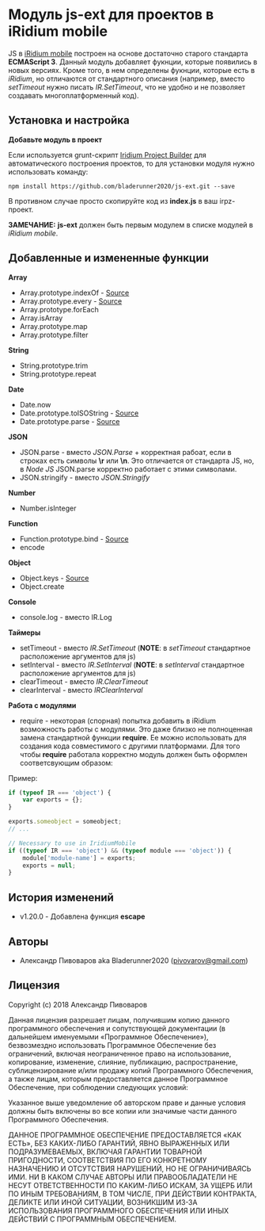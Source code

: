 # Модуль js-ext для проектов в iRidium mobile

JS в [iRidium mobile](http://www.iridi.com) построен на основе достаточно старого стандарта **ECMAScript 3**. Данный модуль
добавляет фукнции, которые появились в новых версиях. Кроме того, в нем определены фукнции, которые есть в *iRidium*,
но отличаются от стандартного описания (например, вместо *setTimeout* нужно писать *IR.SetTimeout*, что не удобно и
не позволяет создавать многоплатформенный код).

## Установка и настройка

**Добавьте модуль в проект**

Если используется grunt-скрипт [Iridium Project Builder](https://github.com/bladerunner2020/iridium-project-builder)
для автоматического построения проектов, то для установки модуля нужно использовать команду:

```
npm install https://github.com/bladerunner2020/js-ext.git --save
```

В противном случае просто скопируйте код из **index.js** в ваш irpz-проект.

**ЗАМЕЧАНИЕ:** **js-ext** должен быть первым модулем в списке модулей в *iRidium mobile*.


## Добавленные и измененные функции

**Array**
- Array.prototype.indexOf - [Source](http://es5.github.io/#x15.4.4.14)
- Array.prototype.every - [Source](https://developer.mozilla.org/en-US/docs/Web/JavaScript/Reference/Global_Objects/Array/every)
- Array.prototype.forEach
- Array.isArray
- Array.prototype.map
- Array.prototype.filter

**String**
- String.prototype.trim
- String.prototype.repeat


**Date**
- Date.now
- Date.prototype.toISOString - [Source](https://developer.mozilla.org/en-US/docs/Web/JavaScript/Reference/Global_Objects/Date/toISOString)
- Date.prototype.parse - [Source](https://stackoverflow.com/questions/5802461/javascript-which-browsers-support-parsing-of-iso-8601-date-string-with-date-par)


**JSON**
- JSON.parse - вместо *JSON.Parse* + корректная рабоат, если в строках есть символы **\r** или **\n**. Это отличается от стандарта JS,
но, в *Node JS* JSON.parse корректно работает с этими символами.
- JSON.stringify - вместо *JSON.Stringify*

**Number**
- Number.isInteger


**Function**
- Function.prototype.bind - [Source](https://github.com/Raynos/function-bind)
- encode

**Object**
- Object.keys - [Source](https://developer.mozilla.org/en-US/docs/Web/JavaScript/Reference/Global_Objects/Object/keys)
- Object.create

**Console**
- console.log - вместо IR.Log

**Таймеры**
- setTimeout - вместо *IR.SetTimeout* (**NOTE**: в *setTimeout* стандартное расположение аргументов для js)
- setInterval - вместо *IR.SetInterval* (**NOTE**: в *setInterval* стандартное расположение аргументов для js)
- clearTimeout - вместо *IR.ClearTimeout*
- clearInterval - вместо *IRClearInterval*


**Работа с модулями**
- require - некоторая (спорная) попытка добавить в iRidium возможность работы с модулями. Это даже близко не полноценная замена
стандартной функции **require**. Ее можно использовать для создания кода совместимого с другими платформами. Для того чтобы
**require** работала корректно модуль должен быть оформлен соответсвующим образом:

Пример:
```javascript
if (typeof IR === 'object') {
    var exports = {};
}

exports.someobject = someobject;
// ...

// Necessary to use in IridiumMobile
if ((typeof IR === 'object') && (typeof module === 'object')) {
    module['module-name'] = exports;
    exports = null;
}
```

## История изменений
* v1.20.0 - Добавлена функция **escape**

## Авторы

* Александр Пивоваров aka Bladerunner2020 ([pivovarov@gmail.com](mailto:pivovarov@gmail.com))

## Лицензия
Copyright (c) 2018 Александр Пивоваров

Данная лицензия разрешает лицам, получившим копию данного программного обеспечения и сопутствующей документации (в дальнейшем именуемыми «Программное Обеспечение»), безвозмездно использовать Программное Обеспечение без ограничений, включая неограниченное право на использование, копирование, изменение, слияние, публикацию, распространение, сублицензирование и/или продажу копий Программного Обеспечения, а также лицам, которым предоставляется данное Программное Обеспечение, при соблюдении следующих условий:

Указанное выше уведомление об авторском праве и данные условия должны быть включены во все копии или значимые части данного Программного Обеспечения.

ДАННОЕ ПРОГРАММНОЕ ОБЕСПЕЧЕНИЕ ПРЕДОСТАВЛЯЕТСЯ «КАК ЕСТЬ», БЕЗ КАКИХ-ЛИБО ГАРАНТИЙ, ЯВНО ВЫРАЖЕННЫХ ИЛИ ПОДРАЗУМЕВАЕМЫХ, ВКЛЮЧАЯ ГАРАНТИИ ТОВАРНОЙ ПРИГОДНОСТИ, СООТВЕТСТВИЯ ПО ЕГО КОНКРЕТНОМУ НАЗНАЧЕНИЮ И ОТСУТСТВИЯ НАРУШЕНИЙ, НО НЕ ОГРАНИЧИВАЯСЬ ИМИ. НИ В КАКОМ СЛУЧАЕ АВТОРЫ ИЛИ ПРАВООБЛАДАТЕЛИ НЕ НЕСУТ ОТВЕТСТВЕННОСТИ ПО КАКИМ-ЛИБО ИСКАМ, ЗА УЩЕРБ ИЛИ ПО ИНЫМ ТРЕБОВАНИЯМ, В ТОМ ЧИСЛЕ, ПРИ ДЕЙСТВИИ КОНТРАКТА, ДЕЛИКТЕ ИЛИ ИНОЙ СИТУАЦИИ, ВОЗНИКШИМ ИЗ-ЗА ИСПОЛЬЗОВАНИЯ ПРОГРАММНОГО ОБЕСПЕЧЕНИЯ ИЛИ ИНЫХ ДЕЙСТВИЙ С ПРОГРАММНЫМ ОБЕСПЕЧЕНИЕМ.
